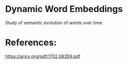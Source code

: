 # Dynamic Word Embeddings
Study of semantic evolution of words over time


# References:
https://arxiv.org/pdf/1702.08359.pdf

